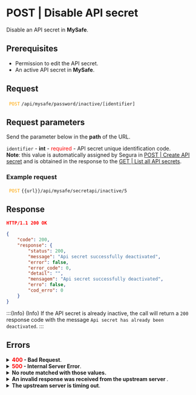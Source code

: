 # POST | Disable API secret

Disable an API secret in **MySafe**.

## Prerequisites
* Permission to edit the API secret.
* An active API secret in **MySafe**.

## Request

<code><span style="color:orange"> POST</code></span> `/api/mysafe/password/inactive/[identifier]`


## Request parameters
Send the parameter below in the **path** of the URL.

<summary><code>identifier</code> - <b>int</b> - <span style="color:red">required</span> - API secret unique identification code.</summary>
<b>Note</b>: this value is automatically assigned by Segura in <a href = "/v4/docs/api-post-create-api-secret">POST | Create API secret</a> and is obtained in the response to the <a href =  "/v4/docs/api-get-list-all-api-secrets">GET | List all API secrets</a>.</summary>


  ### Example request
<code><span style="color:orange"> POST</code></span> `{{url}}/api/mysafe/secretapi/inactive/5`  
  
  
  ## Response
 ```json
HTTP/1.1 200 OK
``` 
 
```json
{
    "code": 200,
    "response": {
        "status": 200,
        "message": "Api secret successfully deactivated",
        "error": false,
        "error_code": 0,
        "detail": "",
        "mensagem": "Api secret successfully deactivated",
        "erro": false,
        "cod_erro": 0
    }
}
```

:::(Info) (Info)
If the API secret is already inactive, the call will return a `200` response code with the message `Api secret has already been deactivated`.
:::
 
## Errors
 
<details>
<summary><b><span style="color:red">400</span> - Bad Request</b>.</summary>

***
<b>Message: "1005: Api secret not found"</b>
<p><b>Possible cause</b>: Api secret wasn't found<br></p>
<b>Solution</b>:  check the value for the <code>identifier</code> and resend the request.

    
* * *
    
<b>Message: "1006: User does not have access"</b>
<p><b>Possible cause</b>: user doesn't have access to the API secret.<br></p>

 ***
</details>
    
<details>
    <summary><b><span style="color:red">500</span> - Internal Server Error</b>.</summary>

***
    
<b>Message: "Unexpected error."</b><br>

<p><b>Possible cause</b>: the error is on the Segura server.<br>
        
<b>Solution</b>: contact the support team for more information.</p>
    
 ***
 </details>
 
 <details>
    <summary><b>No route matched with those values.</b></summary>

 ***
    
<b>Message: "No route matched with those values."</b>
<p><b>Possible causes</b>: failure in your application authentication with the Segura server or incorrect URL.<br>
        
<b>Solution</b>: check the authentication parameters such as <code>Access Token URL</code>, <code>Client ID</code> and  <code>Client Secret</code> and request a new access token or check and correct the URL.

* * *
</details>
     
<details>
<summary><b>An invalid response was received from the upstream server
</b>.</summary>

*** 
   
<b>Message: "An invalid response was received from the a seupstream server</b>
    
<p><b>Possible cause</b>: the upstream server may be taking too long to respond, leading to a timeout error that is interpreted as an invalid response by the proxy/gateway server.<br>
        
<b>Solution</b>: check the connectivity between the source of the request and the Segura server.
***
</details>
     
   

<details>
<summary><b>The upstream server is timing out</b>.</summary>

*** 
    
<b>Message: "The upstream server is timing out"</b>
    
<p><b>Possible cause</b>: the request time has expired.
        
<b>Solution</b>: check the connectivity between the source of the request and the Segura server.</p>
* * *
</details>

     